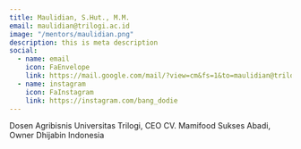 ```yaml
---
title: Maulidian, S.Hut., M.M.
email: maulidian@trilogi.ac.id
image: "/mentors/maulidian.png"
description: this is meta description
social:
  - name: email
    icon: FaEnvelope
    link: https://mail.google.com/mail/?view=cm&fs=1&to=maulidian@trilogi.ac.id
  - name: instagram
    icon: FaInstagram
    link: https://instagram.com/bang_dodie
---
```


Dosen Agribisnis Universitas Trilogi, CEO CV. Mamifood Sukses Abadi, Owner Dhijabin Indonesia